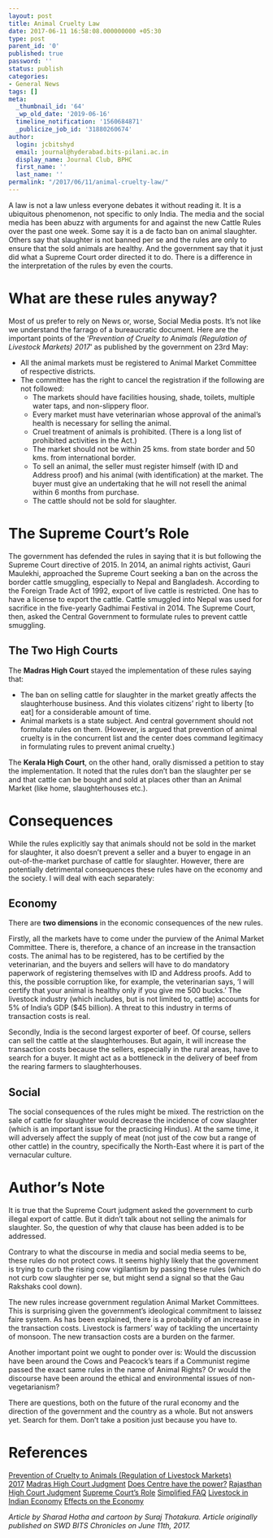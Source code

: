 ```yaml
---
layout: post
title: Animal Cruelty Law
date: 2017-06-11 16:58:08.000000000 +05:30
type: post
parent_id: '0'
published: true
password: ''
status: publish
categories:
- General News
tags: []
meta:
  _thumbnail_id: '64'
  _wp_old_date: '2019-06-16'
  timeline_notification: '1560684871'
  _publicize_job_id: '31880260674'
author:
  login: jcbitshyd
  email: journal@hyderabad.bits-pilani.ac.in
  display_name: Journal Club, BPHC
  first_name: ''
  last_name: ''
permalink: "/2017/06/11/animal-cruelty-law/"
---
```

<p><!-- wp:paragraph --></p>
<p> A law is not a law unless everyone debates it without reading it. It is a ubiquitous phenomenon, not specific to only India. The media and the social media has been abuzz with arguments for and against the new Cattle Rules over the past one week. Some say it is a de facto ban on animal slaughter. Others say that slaughter is not banned per se and the rules are only to ensure that the sold animals are healthy. And the government say that it just did what a Supreme Court order directed it to do. There is a difference in the interpretation of the rules by even the courts. </p>
<p><!-- /wp:paragraph --></p>
<p><!-- wp:heading {"level":1} --></p>
<h1>What are these rules anyway?</h1>
<p><!-- /wp:heading --></p>
<p><!-- wp:paragraph --></p>
<p>Most of us prefer to rely on News or, worse, Social Media posts. It’s not like we understand the farrago of a bureaucratic document. Here are the important points of the ‘<em>Prevention of Cruelty to Animals (Regulation of Livestock Markets) 2017</em>’ as published by the government on 23rd May:</p>
<p><!-- /wp:paragraph --></p>
<p><!-- wp:list --></p>
<ul>
<li>All the animal markets must be registered to Animal Market Committee of respective districts.</li>
<li>The committee has the right to cancel the registration if the following are not followed:
<ul>
<li>The markets should have facilities housing, shade, toilets, multiple water taps, and non-slippery floor.</li>
<li>Every market must have veterinarian whose approval of the animal’s health is necessary for selling the animal.</li>
<li>Cruel treatment of animals is prohibited. (There is a long list of prohibited activities in the Act.)</li>
<li>The market should not be within 25 kms. from state border and 50 kms. from international border.</li>
<li>To sell an animal, the seller must register himself (with ID and Address proof) and his animal (with identification) at the market. The buyer must give an undertaking that he will not resell the animal within 6 months from purchase.</li>
<li>The cattle should not be sold for slaughter.</li>
</ul>
</li>
</ul>
<p><!-- /wp:list --></p>
<p><!-- wp:heading {"level":1} --></p>
<h1>The Supreme Court’s Role</h1>
<p><!-- /wp:heading --></p>
<p><!-- wp:paragraph --></p>
<p>The government has defended the rules in saying that it is but following the Supreme Court directive of 2015. In 2014, an animal rights activist, Gauri Maulekhi, approached the Supreme Court seeking a ban on the across the border cattle smuggling, especially to Nepal and Bangladesh. According to the Foreign Trade Act of 1992, export of live cattle is restricted. One has to have a license to export the cattle. Cattle smuggled into Nepal was used for sacrifice in the five-yearly Gadhimai Festival in 2014. The Supreme Court, then, asked the Central Government to formulate rules to prevent cattle smuggling.</p>
<p><!-- /wp:paragraph --></p>
<p><!-- wp:heading --></p>
<h2><a href="https://github.com/journal-club/wiki-data/blob/master/news/general/2017-animal-cruelty-law.md#the-two-high-courts"></a>The Two High Courts</h2>
<p><!-- /wp:heading --></p>
<p><!-- wp:paragraph --></p>
<p>The&nbsp;<strong>Madras High Court</strong>&nbsp;stayed the implementation of these rules saying that:</p>
<p><!-- /wp:paragraph --></p>
<p><!-- wp:list --></p>
<ul>
<li>The ban on selling cattle for slaughter in the market greatly affects the slaughterhouse business. And this violates citizens’ right to liberty [to eat] for a considerable amount of time.</li>
<li>Animal markets is a state subject. And central government should not formulate rules on them. (However, is argued that prevention of animal cruelty is in the concurrent list and the center does command legitimacy in formulating rules to prevent animal cruelty.)</li>
</ul>
<p><!-- /wp:list --></p>
<p><!-- wp:paragraph --></p>
<p>The&nbsp;<strong>Kerala High Court</strong>, on the other hand, orally dismissed a petition to stay the implementation. It noted that the rules don’t ban the slaughter per se and that cattle can be bought and sold at places other than an Animal Market (like home, slaughterhouses etc.).</p>
<p><!-- /wp:paragraph --></p>
<p><!-- wp:heading {"level":1} --></p>
<h1>Consequences</h1>
<p><!-- /wp:heading --></p>
<p><!-- wp:paragraph --></p>
<p>While the rules explicitly say that animals should not be sold in the market for slaughter, it also doesn’t prevent a seller and a buyer to engage in an out-of-the-market purchase of cattle for slaughter. However, there are potentially detrimental consequences these rules have on the economy and the society. I will deal with each separately:</p>
<p><!-- /wp:paragraph --></p>
<p><!-- wp:heading --></p>
<h2><a href="https://github.com/journal-club/wiki-data/blob/master/news/general/2017-animal-cruelty-law.md#economy"></a>Economy</h2>
<p><!-- /wp:heading --></p>
<p><!-- wp:paragraph --></p>
<p>There are&nbsp;<strong>two dimensions</strong>&nbsp;in the economic consequences of the new rules.</p>
<p><!-- /wp:paragraph --></p>
<p><!-- wp:paragraph --></p>
<p>Firstly, all the markets have to come under the purview of the Animal Market Committee. There is, therefore, a chance of an increase in the transaction costs. The animal has to be registered, has to be certified by the veterinarian, and the buyers and sellers will have to do mandatory paperwork of registering themselves with ID and Address proofs. Add to this, the possible corruption like, for example, the veterinarian says, ‘I will certify that your animal is healthy only if you give me 500 bucks.’ The livestock industry (which includes, but is not limited to, cattle) accounts for 5% of India’s GDP ($45 billion). A threat to this industry in terms of transaction costs is real.</p>
<p><!-- /wp:paragraph --></p>
<p><!-- wp:paragraph --></p>
<p>Secondly, India is the second largest exporter of beef. Of course, sellers can sell the cattle at the slaughterhouses. But again, it will increase the transaction costs because the sellers, especially in the rural areas, have to search for a buyer. It might act as a bottleneck in the delivery of beef from the rearing farmers to slaughterhouses.</p>
<p><!-- /wp:paragraph --></p>
<p><!-- wp:heading --></p>
<h2><a href="https://github.com/journal-club/wiki-data/blob/master/news/general/2017-animal-cruelty-law.md#social"></a>Social</h2>
<p><!-- /wp:heading --></p>
<p><!-- wp:paragraph --></p>
<p>The social consequences of the rules might be mixed. The restriction on the sale of cattle for slaughter would decrease the incidence of cow slaughter (which is an important issue for the practicing Hindus). At the same time, it will adversely affect the supply of meat (not just of the cow but a range of other cattle) in the country, specifically the North-East where it is part of the vernacular culture.</p>
<p><!-- /wp:paragraph --></p>
<p><!-- wp:heading {"level":1} --></p>
<h1><a href="https://github.com/journal-club/wiki-data/blob/master/news/general/2017-animal-cruelty-law.md#authors-note"></a>Author’s Note</h1>
<p><!-- /wp:heading --></p>
<p><!-- wp:paragraph --></p>
<p>It is true that the Supreme Court judgment asked the government to curb illegal export of cattle. But it didn’t talk about not selling the animals for slaughter. So, the question of why that clause has been added is to be addressed.</p>
<p><!-- /wp:paragraph --></p>
<p><!-- wp:paragraph --></p>
<p>Contrary to what the discourse in media and social media seems to be, these rules do not protect cows. It seems highly likely that the government is trying to curb the rising cow vigilantism by passing these rules (which do not curb cow slaughter per se, but might send a signal so that the Gau Rakshaks cool down).</p>
<p><!-- /wp:paragraph --></p>
<p><!-- wp:paragraph --></p>
<p>The new rules increase government regulation Animal Market Committees. This is surprising given the government’s ideological commitment to laissez faire system. As has been explained, there is a probability of an increase in the transaction costs. Livestock is farmers’ way of tackling the uncertainty of monsoon. The new transaction costs are a burden on the farmer.</p>
<p><!-- /wp:paragraph --></p>
<p><!-- wp:paragraph --></p>
<p>Another important point we ought to ponder over is: Would the discussion have been around the Cows and Peacock’s tears if a Communist regime passed the exact same rules in the name of Animal Rights? Or would the discourse have been around the ethical and environmental issues of non-vegetarianism?</p>
<p><!-- /wp:paragraph --></p>
<p><!-- wp:paragraph --></p>
<p>There are questions, both on the future of the rural economy and the direction of the government and the country as a whole. But not answers yet. Search for them. Don’t take a position just because you have to.</p>
<p><!-- /wp:paragraph --></p>
<p><!-- wp:heading {"level":1} --></p>
<h1>References</h1>
<p><!-- /wp:heading --></p>
<p><!-- wp:paragraph --></p>
<p><a href="http://www.egazette.nic.in/WriteReadData/2017/176216.pdf">Prevention of Cruelty to Animals (Regulation of Livestock Markets) 2017</a>&nbsp;<a href="https://drive.google.com/file/d/0BzXilfcxe7yuR2JlUTV4dF8zS0U/view">Madras High Court Judgment</a>&nbsp;<a href="http://www.livelaw.in/ban-trade-cattle-slaughter-centre-power/">Does Centre have the power?</a>&nbsp;<a href="http://timesofindia.indiatimes.com/city/jaipur/declare-cow-a-national-animal-suggests-rajasthan-high-court/articleshow/58929055.cms">Rajasthan High Court Judgment</a>&nbsp;<a href="http://www.livelaw.in/supreme-court-orders-new-cattle-rules/">Supreme Court’s Role</a>&nbsp;<a href="http://www.livemint.com/Politics/ecpxzRZxKLTPuieq4qABxL/FAQ-What-the-new-norms-of-cattle-trade-are-all-about.html">Simplified FAQ</a>&nbsp;<a href="http://www.downtoearth.org.in/coverage/rise-of-livestock-35670">Livestock in Indian Economy</a>&nbsp;<a href="http://www.downtoearth.org.in/news/how-india-is-killing-the-country-s-largest-economy-of-the-poor-57964">Effects on the Economy</a></p>
<p><!-- /wp:paragraph --></p>
<p><!-- wp:paragraph --></p>
<p><em>Article by Sharad Hotha and cartoon by Suraj Thotakura. Article originally published on SWD BITS Chronicles on June 11th, 2017.</em></p>
<p><!-- /wp:paragraph --></p>

